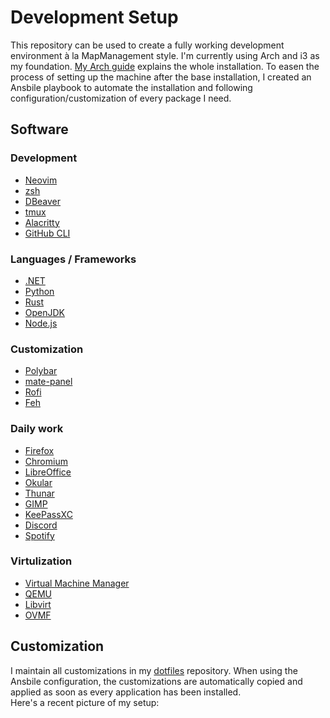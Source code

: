 # Development Setup

This repository can be used to create a fully working development environment à la MapManagement
style. I'm currently using Arch and i3 as my foundation.
[My Arch guide](https://github.com/MapManagement/dev-setup/blob/master/arch_guide.md) explains the
whole installation. To easen the process of setting up the machine after the base installation, I
created an Ansbile playbook to automate the installation and following configuration/customization
of every package I need.

## Software

### Development

- [Neovim](https://github.com/neovim/neovim)
- [zsh](https://github.com/zsh-users/zsh)
- [DBeaver](https://github.com/dbeaver/dbeaver)
- [tmux](https://github.com/tmux/tmux)
- [Alacritty](https://github.com/alacritty/alacritty)
- [GitHub CLI](https://cli.github.com/manual/)

### Languages / Frameworks

- [.NET](https://github.com/dotnet/core)
- [Python](https://www.python.org/)
- [Rust](https://github.com/rust-lang/rust)
- [OpenJDK](https://github.com/openjdk/jdk)
- [Node.js](https://github.com/nodejs/node)

### Customization

- [Polybar](https://github.com/polybar/polybar)
- [mate-panel](https://github.com/mate-desktop/mate-panel)
- [Rofi](https://github.com/davatorium/rofi)
- [Feh](https://github.com/derf/feh)

### Daily work

- [Firefox](https://www.mozilla.org/en-US/firefox/new/)
- [Chromium](https://github.com/chromium/chromium)
- [LibreOffice](https://github.com/LibreOffice/core)
- [Okular](https://github.com/KDE/okular)
- [Thunar](https://github.com/xfce-mirror/thunar)
- [GIMP](https://github.com/GNOME/gimp)
- [KeePassXC](https://github.com/keepassxreboot/keepassxc)
- [Discord](https://discord.com/)
- [Spotify](https://www.spotify.com/de/)

### Virtulization

- [Virtual Machine Manager](https://github.com/virt-manager/virt-manager)
- [QEMU](https://github.com/qemu/QEMU)
- [Libvirt](https://github.com/libvirt/libvirt)
- [OVMF](https://github.com/tianocore/edk2/tree/master/OvmfPkg)

## Customization

I maintain all customizations in my [dotfiles](https://github.com/MapManagement/dotfiles) repository.
When using the Ansbile configuration, the customizations are automatically copied and applied as soon
as every application has been installed.  
Here's a recent picture of my setup:


